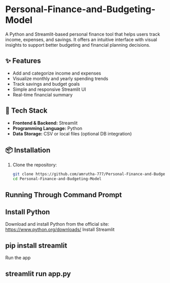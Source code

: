 # Personal-Finance-and-Budgeting-Model
A Python and Streamlit-based personal finance tool that helps users track income, expenses, and savings. It offers an intuitive interface with visual insights to support better budgeting and financial planning decisions.
## ✨ Features

- Add and categorize income and expenses
- Visualize monthly and yearly spending trends
- Track savings and budget goals
- Simple and responsive Streamlit UI
- Real-time financial summary

## 🚀 Tech Stack

- **Frontend & Backend:** Streamlit
- **Programming Language:** Python
- **Data Storage:** CSV or local files (optional DB integration)

## 📦 Installation

1. Clone the repository:
   ```bash
   git clone https://github.com/amrutha-777/Personal-Finance-and-Budgeting-Model.git
   cd Personal-Finance-and-Budgeting-Model
## Running Through Command Prompt
## Install Python
  Download and install Python from the official site:  
   https://www.python.org/downloads/
Install Streamlit
## pip install streamlit
Run the app
## streamlit run app.py
